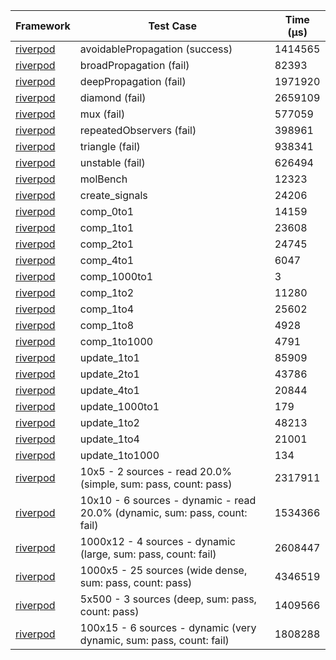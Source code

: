| Framework | Test Case | Time (μs) |
| --- | --- | --- |
| [riverpod](https://github.com/rrousselGit/riverpod) | avoidablePropagation (success) | 1414565 |
| [riverpod](https://github.com/rrousselGit/riverpod) | broadPropagation (fail) | 82393 |
| [riverpod](https://github.com/rrousselGit/riverpod) | deepPropagation (fail) | 1971920 |
| [riverpod](https://github.com/rrousselGit/riverpod) | diamond (fail) | 2659109 |
| [riverpod](https://github.com/rrousselGit/riverpod) | mux (fail) | 577059 |
| [riverpod](https://github.com/rrousselGit/riverpod) | repeatedObservers (fail) | 398961 |
| [riverpod](https://github.com/rrousselGit/riverpod) | triangle (fail) | 938341 |
| [riverpod](https://github.com/rrousselGit/riverpod) | unstable (fail) | 626494 |
| [riverpod](https://github.com/rrousselGit/riverpod) | molBench | 12323 |
| [riverpod](https://github.com/rrousselGit/riverpod) | create_signals | 24206 |
| [riverpod](https://github.com/rrousselGit/riverpod) | comp_0to1 | 14159 |
| [riverpod](https://github.com/rrousselGit/riverpod) | comp_1to1 | 23608 |
| [riverpod](https://github.com/rrousselGit/riverpod) | comp_2to1 | 24745 |
| [riverpod](https://github.com/rrousselGit/riverpod) | comp_4to1 | 6047 |
| [riverpod](https://github.com/rrousselGit/riverpod) | comp_1000to1 | 3 |
| [riverpod](https://github.com/rrousselGit/riverpod) | comp_1to2 | 11280 |
| [riverpod](https://github.com/rrousselGit/riverpod) | comp_1to4 | 25602 |
| [riverpod](https://github.com/rrousselGit/riverpod) | comp_1to8 | 4928 |
| [riverpod](https://github.com/rrousselGit/riverpod) | comp_1to1000 | 4791 |
| [riverpod](https://github.com/rrousselGit/riverpod) | update_1to1 | 85909 |
| [riverpod](https://github.com/rrousselGit/riverpod) | update_2to1 | 43786 |
| [riverpod](https://github.com/rrousselGit/riverpod) | update_4to1 | 20844 |
| [riverpod](https://github.com/rrousselGit/riverpod) | update_1000to1 | 179 |
| [riverpod](https://github.com/rrousselGit/riverpod) | update_1to2 | 48213 |
| [riverpod](https://github.com/rrousselGit/riverpod) | update_1to4 | 21001 |
| [riverpod](https://github.com/rrousselGit/riverpod) | update_1to1000 | 134 |
| [riverpod](https://github.com/rrousselGit/riverpod) | 10x5 - 2 sources - read 20.0% (simple, sum: pass, count: pass) | 2317911 |
| [riverpod](https://github.com/rrousselGit/riverpod) | 10x10 - 6 sources - dynamic - read 20.0% (dynamic, sum: pass, count: fail) | 1534366 |
| [riverpod](https://github.com/rrousselGit/riverpod) | 1000x12 - 4 sources - dynamic (large, sum: pass, count: fail) | 2608447 |
| [riverpod](https://github.com/rrousselGit/riverpod) | 1000x5 - 25 sources (wide dense, sum: pass, count: pass) | 4346519 |
| [riverpod](https://github.com/rrousselGit/riverpod) | 5x500 - 3 sources (deep, sum: pass, count: pass) | 1409566 |
| [riverpod](https://github.com/rrousselGit/riverpod) | 100x15 - 6 sources - dynamic (very dynamic, sum: pass, count: fail) | 1808288 |
